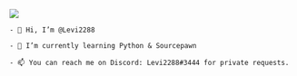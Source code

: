 ![](https://komarev.com/ghpvc/?username=Levi2288&color=yellow)
```
- 👋 Hi, I’m @Levi2288

- 🌱 I’m currently learning Python & Sourcepawn

- 📫 You can reach me on Discord: Levi2288#3444 for private requests.
```













